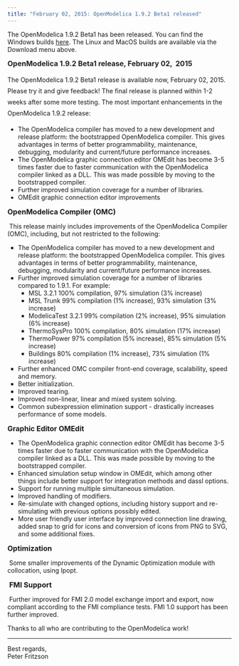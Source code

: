 ```yaml
---
title: "February 02, 2015: OpenModelica 1.9.2 Beta1 released"
---
```

<p>The OpenModelica 1.9.2 Beta1 has been released. You can find the Windows builds&nbsp;<a href="https://build.openmodelica.org/omc/builds/windows/releases/1.9.2/beta1" target="_blank">here</a>. The Linux and MacOS builds are available via the Download menu above.</p>
<p><strong><span style="font-size: 12pt; color: #222222; line-height: 1.2;">OpenModelica 1.9.2 Beta1 release, February 02, &nbsp;2015</span></strong></p>
<p><span style="line-height: 1.8;">The OpenModelica 1.9.2 Beta1 release is available now, February 02, 2015. Please try it and give feedback! The final release is planned within 1-2 weeks after some more testing. The most important enhancements in the OpenModelica 1.9.2 release:</span></p>
<ul>
<li>The OpenModelica compiler has moved to a new development and release platform: the bootstrapped OpenModelica compiler. This gives advantages in terms of better programmability, maintenance, debugging, modularity and current/future performance increases.</li>
<li>The OpenModelica graphic connection editor OMEdit has become 3-5 times faster due to faster communication with the OpenModelica compiler linked as a DLL. This was made possible by moving to the bootstrapped compiler.</li>
<li>Further improved simulation coverage for a number of libraries.</li>
<li>OMEdit graphic connection editor improvements</li>
</ul>
<p><span style="font-size: 12pt;"><strong>OpenModelica Compiler (OMC)</strong></span></p>
<p>&nbsp;This release mainly includes improvements of the OpenModelica Compiler (OMC), including, but not restricted to the following:</p>
<ul style="list-style-type: square;">
<li>The OpenModelica compiler has moved to a new development and release platform: the bootstrapped OpenModelica compiler. This gives advantages in terms of better programmability, maintenance, debugging, modularity and current/future performance increases.</li>
<li>Further improved simulation coverage for a number of libraries compared to 1.9.1. For example:
<ul style="list-style-type: square;">
<li>MSL 3.2.1 100% compilation, 97% simulation (3% increase)</li>
<li>MSL Trunk 99% compilation (1% increase), 93% simulation (3% increase)</li>
<li>ModelicaTest 3.2.1 99% compilation (2% increase), 95% simulation (6% increase)</li>
<li>ThermoSysPro 100% compilation, 80% simulation (17% increase)</li>
<li>ThermoPower 97% compilation (5% increase), 85% simulation (5% increase)</li>
<li>Buildings 80% compilation (1% increase), 73% simulation (1% increase)</li>
</ul>
</li>
<li>Further enhanced OMC compiler front-end coverage, scalability, speed and memory.</li>
<li>Better initialization.</li>
<li>Improved tearing.</li>
<li>Improved non-linear, linear and mixed system solving.</li>
<li>Common subexpression elimination support - drastically increases performance of some models.</li>
</ul>
<p><strong><span style="font-size: 12pt;">Graphic Editor OMEdit</span></strong></p>
<ul>
<li>The OpenModelica graphic connection editor OMEdit has become 3-5 times faster due to faster communication with the OpenModelica compiler linked as a DLL. This was made possible by moving to the bootstrapped compiler.</li>
<li>Enhanced simulation setup window in OMEdit, which among other things include better support for integration methods and dassl options.</li>
<li>Support for running multiple simultaneous simulation.</li>
<li>Improved handling of modifiers.</li>
<li>Re-simulate with changed options, including history support and re-simulating with previous options possibly edited.</li>
<li>More user friendly user interface by improved connection line drawing, added snap to grid for icons and conversion of icons from PNG to SVG, and some additional fixes.</li>
</ul>
<p><strong><span style="font-size: 12pt;">Optimization</span></strong></p>
<p>&nbsp;Some smaller improvements of the Dynamic Optimization module with collocation, using Ipopt.</p>
<p>&nbsp;<strong><span style="font-size: 12pt;">FMI Support</span></strong></p>
<p>&nbsp;Further improved for FMI 2.0 model exchange import and export, now compliant according to the FMI compliance tests. FMI 1.0 support has been further improved.</p>
<p>Thanks to all who are contributing to the OpenModelica work!</p>
<hr />
<p>Best regards,<br />Peter Fritzson</p>